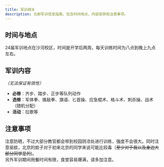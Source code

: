 ```yaml
---
title: 军训相关
description: 北邮军训信息指南，包含时间地点、内容安排和注意事项。
---
```


## 时间与地点

24届军训地点在沙河校区，时间是开学后两周，每天训练时间为八点到晚上九点左右。

## 军训内容

*（无法保证有效性）*

- **必修**：齐步、踏步、正步等队列动作
- **选修**：军体拳、擒敌拳、旗语、匕首操、应急棍术、格斗术、刺杀操、战术（随机分配）
- **活动**：拉歌等

## 注意事项

注意防晒，不过大部分教官都会带到校园阴凉处进行训练，强度不会很大。同时注意驱蚊，北京的蚊子对于初来北京的同学来说可能比较毒（~~至少对于我以及身边大部分同学是的~~)。  
另外军训期间用餐时间有限，食堂容易爆满，请多加注意。